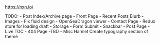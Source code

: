 https://nxn.io/

TODO:
    - Post Index/Archive page
    - Front Page
        - Recent Posts Blurb
        - Images
        - Fix fluid design
        - OpenSeaDragon viewer
    - Contact Page
        - Redux store for loading draft
        - Storage
        - Form Submit
        - Snackbar
    - Post Page
        - Live TOC
    - 404 Page
        -TBD
    - Misc
        Hamlet
        Create typography section of theme